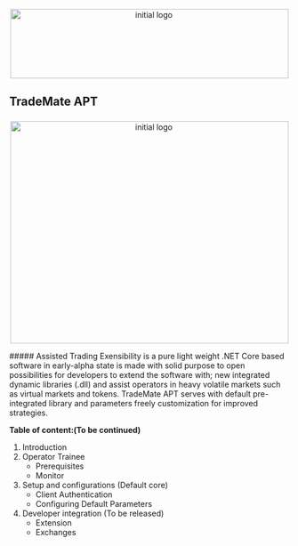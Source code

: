 <p align="center">
    <img src="https://skyinformatics.biz/images/TradeMateLogo.png" width="500" height="125" alt="initial logo"/>
</p>


## TradeMate APT 
###
<p align="center">
    <img src="https://repository-images.githubusercontent.com/343943760/46ae28e1-0e12-4f7a-a3d3-e5cdf03ef96c" width="500" height="400" alt="initial logo"/>
</p>
#####  Assisted Trading Exensibility is a pure light weight .NET Core based software in early-alpha state is made with solid purpose to open possibilities for developers to extend the software with; new integrated dynamic libraries (.dll) and assist operators in heavy volatile markets such as virtual markets and tokens. TradeMate APT serves with default pre-integrated library and parameters freely customization for improved strategies. 

**Table of content:(To be continued)**
1. Introduction
2. Operator Trainee
    * Prerequisites
    * Monitor
3. Setup and configurations (Default core)
    * Client Authentication
    * Configuring Default Parameters
4. Developer integration (To be released)
    * Extension
    * Exchanges
    
